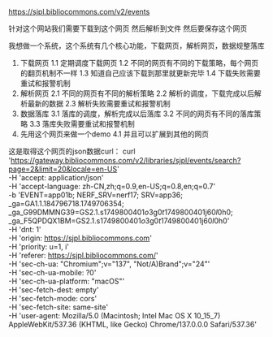 https://sjpl.bibliocommons.com/v2/events

针对这个网站我们需要下载到这个网页
然后解析到文件
然后要保存这个网页

我想做一个系统，这个系统有几个核心功能，下载网页，解析网页，数据规整落库
1. 下载网页
1.1 定期调度下载网页
1.2 不同的网页有不同的下载策略，每个网页的翻页机制不一样
1.3 知道自己应该下载到那里就更新完毕
1.4 下载失败需要重试和报警机制
2. 解析网页
2.1 不同的网页有不同的解析策略
2.2 解析的调度，下载完成以后解析最新的数据
2.3 解析失败需要重试和报警机制
3. 数据落库
3.1 落库的调度，解析完成以后落库
3.2 不同的网页有不同的落库策略
3.3 落库失败需要重试和报警机制
4. 先用这个网页来做一个demo
4.1 并且可以扩展到其他的网页

这是取得这个网页的json数据curl：
curl 'https://gateway.bibliocommons.com/v2/libraries/sjpl/events/search?page=2&limit=20&locale=en-US' \
  -H 'accept: application/json' \
  -H 'accept-language: zh-CN,zh;q=0.9,en-US;q=0.8,en;q=0.7' \
  -b 'EVENT=app01b; NERF_SRV=nerf17; SRV=app36; _ga=GA1.1.184796718.1749706354; _ga_G99DMMNG39=GS2.1.s1749800401$o3$g0$t1749800401$j60$l0$h0; _ga_F5QPDQX1BM=GS2.1.s1749800401$o3$g0$t1749800401$j60$l0$h0' \
  -H 'dnt: 1' \
  -H 'origin: https://sjpl.bibliocommons.com' \
  -H 'priority: u=1, i' \
  -H 'referer: https://sjpl.bibliocommons.com/' \
  -H 'sec-ch-ua: "Chromium";v="137", "Not/A)Brand";v="24"' \
  -H 'sec-ch-ua-mobile: ?0' \
  -H 'sec-ch-ua-platform: "macOS"' \
  -H 'sec-fetch-dest: empty' \
  -H 'sec-fetch-mode: cors' \
  -H 'sec-fetch-site: same-site' \
  -H 'user-agent: Mozilla/5.0 (Macintosh; Intel Mac OS X 10_15_7) AppleWebKit/537.36 (KHTML, like Gecko) Chrome/137.0.0.0 Safari/537.36'